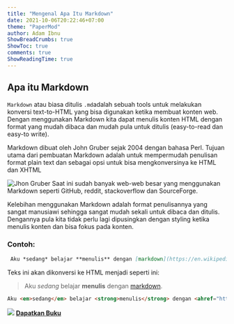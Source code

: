 ```yaml
---
title: "Mengenal Apa Itu Markdown"
date: 2021-10-06T20:22:46+07:00
theme: "PaperMod"
author: Adam Ibnu
ShowBreadCrumbs: true
ShowToc: true
comments: true 
ShowReadingTime: true
---
```


## Apa itu Markdown
`Markdown` atau biasa ditulis `.md`adalah sebuah tools untuk melakukan konversi text-to-HTML yang bisa digunakan ketika membuat konten web. Dengan menggunakan Markdown kita dapat menulis konten HTML dengan format yang mudah dibaca dan mudah pula untuk ditulis (easy-to-read dan easy-to write).

Markdown dibuat oleh John Gruber sejak 2004 dengan bahasa Perl. Tujuan utama dari pembuatan Markdown adalah untuk mempermudah penulisan format plain text dan sebagai opsi untuk bisa mengkonversinya ke HTML dan XHTML

![Jhon Gruber](https://upload.wikimedia.org/wikipedia/commons/thumb/6/64/John_Gruber%2C_2009_%28cropped%29.jpg/200px-John_Gruber%2C_2009_%28cropped%29.jpg)
Saat ini sudah banyak web-web besar yang menggunakan Markdown seperti GitHub, reddit, stackoverflow dan SourceForge.

Kelebihan menggunakan Markdown adalah format penulisannya yang sangat manusiawi sehingga sangat mudah sekali untuk dibaca dan ditulis. Dengannya pula kita tidak perlu lagi dipusingkan dengan styling ketika menulis konten dan bisa fokus pada konten.

### Contoh:
```markdown
 Aku *sedang* belajar **menulis** dengan [markdown](https://en.wikipedia.org/wiki/Markdown). 
 ```

Teks ini akan dikonversi ke HTML menjadi seperti ini:

>  Aku *sedang* belajar **menulis** dengan [markdown](https://en.wikipedia.org/wiki/Markdown).

 ```html
 Aku <em>sedang</em> belajar <strong>menulis</strong> dengan <ahref="https://en.wikipedia.org/wiki/Markdown">markdown</a>. 
 ```

 ![](https://mdg.imgix.net/assets/images/book-cover.jpg?auto=format&fit=clip&q=40&w=1080)
 **[Dapatkan Buku](https://www.markdownguide.org/book/)**